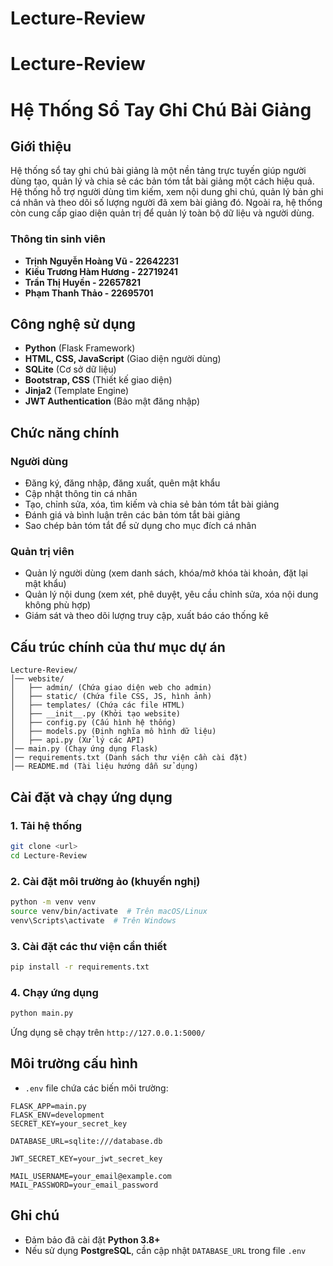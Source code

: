 # Lecture-Review
Lecture-Review
=======
# Hệ Thống Sổ Tay Ghi Chú Bài Giảng

## Giới thiệu
Hệ thống sổ tay ghi chú bài giảng là một nền tảng trực tuyến giúp người dùng tạo, quản lý và chia sẻ các bản tóm tắt bài giảng một cách hiệu quả. Hệ thống hỗ trợ người dùng tìm kiếm, xem nội dung ghi chú, quản lý bản ghi cá nhân và theo dõi số lượng người đã xem bài giảng đó. Ngoài ra, hệ thống còn cung cấp giao diện quản trị để quản lý toàn bộ dữ liệu và người dùng.

### Thông tin sinh viên
- **Trịnh Nguyễn Hoàng Vũ - 22642231**
- **Kiều Trương Hàm Hương - 22719241**
- **Trần Thị Huyền - 22657821**
- **Phạm Thanh Thảo - 22695701**

## Công nghệ sử dụng
- **Python** (Flask Framework)
- **HTML, CSS, JavaScript** (Giao diện người dùng)
- **SQLite** (Cơ sở dữ liệu)
- **Bootstrap, CSS** (Thiết kế giao diện)
- **Jinja2** (Template Engine)
- **JWT Authentication** (Bảo mật đăng nhập)

## Chức năng chính
### Người dùng
- Đăng ký, đăng nhập, đăng xuất, quên mật khẩu
- Cập nhật thông tin cá nhân
- Tạo, chỉnh sửa, xóa, tìm kiếm và chia sẻ bản tóm tắt bài giảng
- Đánh giá và bình luận trên các bản tóm tắt bài giảng
- Sao chép bản tóm tắt để sử dụng cho mục đích cá nhân

### Quản trị viên
- Quản lý người dùng (xem danh sách, khóa/mở khóa tài khoản, đặt lại mật khẩu)
- Quản lý nội dung (xem xét, phê duyệt, yêu cầu chỉnh sửa, xóa nội dung không phù hợp)
- Giám sát và theo dõi lượng truy cập, xuất báo cáo thống kê

## Cấu trúc chính của thư mục dự án
```
Lecture-Review/
│── website/
│   ├── admin/ (Chứa giao diện web cho admin)
│   ├── static/ (Chứa file CSS, JS, hình ảnh)
│   ├── templates/ (Chứa các file HTML)
│   ├── __init__.py (Khởi tạo website)
│   ├── config.py (Cấu hình hệ thống)
│   ├── models.py (Định nghĩa mô hình dữ liệu)
│   ├── api.py (Xử lý các API)
│── main.py (Chạy ứng dụng Flask)
│── requirements.txt (Danh sách thư viện cần cài đặt)
│── README.md (Tài liệu hướng dẫn sử dụng)
```

## Cài đặt và chạy ứng dụng
### 1. Tải hệ thống
```bash
git clone <url>
cd Lecture-Review
```

### 2. Cài đặt môi trường ảo (khuyến nghị)
```bash
python -m venv venv
source venv/bin/activate  # Trên macOS/Linux
venv\Scripts\activate  # Trên Windows
```

### 3. Cài đặt các thư viện cần thiết
```bash
pip install -r requirements.txt
```

### 4. Chạy ứng dụng
```bash
python main.py
```
Ứng dụng sẽ chạy trên `http://127.0.0.1:5000/`

## Môi trường cấu hình
- `.env` file chứa các biến môi trường:
```
FLASK_APP=main.py
FLASK_ENV=development
SECRET_KEY=your_secret_key

DATABASE_URL=sqlite:///database.db

JWT_SECRET_KEY=your_jwt_secret_key

MAIL_USERNAME=your_email@example.com
MAIL_PASSWORD=your_email_password
```

## Ghi chú
- Đảm bảo đã cài đặt **Python 3.8+**
- Nếu sử dụng **PostgreSQL**, cần cập nhật `DATABASE_URL` trong file `.env`
